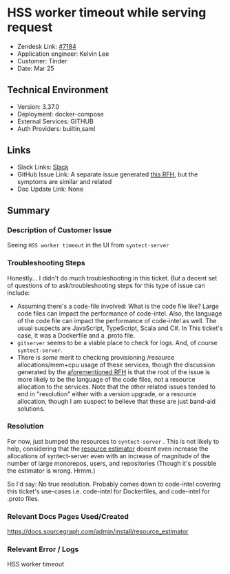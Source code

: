 
# HSS worker timeout while serving request <!-- Ticket Title  Hint: include keywords to make it searchable -->

- Zendesk Link: [#7184](https://sourcegraph.zendesk.com/agent/tickets/7184)
- Application engineer: Kelvin Lee
- Customer: Tinder <!-- Redact if this contains personally identifying information -->
- Date: Mar 25

<!-- Data populated from integration, speak to Ben Gordon or Michael Bali if not working -->
<!-- During Internal team trial, fill missing data manually (we are waiting for all data to sync) -->

## Technical Environment
- Version: 3.37.0​
- Deployment: docker-compose
- External Services: GITHUB
- Auth Providers: builtin,saml


## Links
<!-- Data for application engineer manual entry -->
- Slack Links: [Slack](https://sourcegraph.slack.com/archives/C01574FJV35/p1648242066702229) 
- GitHub Issue Link: A separate issue generated [this RFH](https://github.com/sourcegraph/customer/issues/801), but the symptoms are similar and related
- Doc Update Link: None

## Summary
### Description of Customer Issue

Seeing `HSS worker timeout` in the UI from `syntect-server`

### Troubleshooting Steps
Honestly... I didn't do much troubleshooting in this ticket. _But_ a decent set of questions of to ask/troubleshooting steps  for this type of issue can include:

- Assuming there's a code-file involved: What is the code file like? Large code files can impact the performance of code-intel. Also, the language of the code file can impact the performance of code-intel as well. The usual suspects are JavaScript, TypeScript, Scala and C#. In This ticket's case, it was a Dockerfile and a .proto file.
- `gitserver` seems to be a viable place to check for logs. And, of course `syntect-server`. 
- There is _some_ merit to checking provisioning /resource allocations/mem+cpu usage of these services, though the discussion generated by the [aforementioned RFH](https://github.com/sourcegraph/customer/issues/801) is that the root of the issue is more likely to be the language of the code files, not a resource allocation to the services. Note that the other related issues tended to end in "resolution" either with a version upgrade, or a resource allocation, though I am suspect to believe that these are just band-aid solutions.

### Resolution
For now, just bumped the resources to `syntect-server` . This is not likely to help, considering that  the [resource estimator](https://docs.sourcegraph.com/admin/install/resource_estimator) doesnt even increase the allocations of syntect-server even with an increase of magnitude of the number of large monorepos, users, and repositories (Though it's possible the estimator is wrong. Hrmm.)

So I'd say: No true resolution. Probably comes down to code-intel covering this ticket's use-cases i.e. code-intel for Dockerfiles, and code-intel for .proto files.

### Relevant Docs Pages Used/Created
https://docs.sourcegraph.com/admin/install/resource_estimator 

### Relevant Error / Logs
<!-- Please redact keys, tokens, and personal identifying information -->
HSS worker timeout

<!-- Once complete, upload a copy to https://github.com/sourcegraph/support-tools-internal/tree/main/resolved-tickets as a .md file -->
<!-- Name the file 7184.md -->
